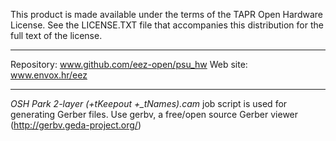 This product is made available under the terms of the TAPR Open Hardware License. See the LICENSE.TXT file that accompanies this distribution for the full text of the license.

**********************

Repository: www.github.com/eez-open/psu_hw
Web site: www.envox.hr/eez

**********************

*OSH Park 2-layer (+tKeepout +_tNames).cam* job script is used for generating Gerber files. Use gerbv, a free/open source Gerber viewer (http://gerbv.geda-project.org/)
